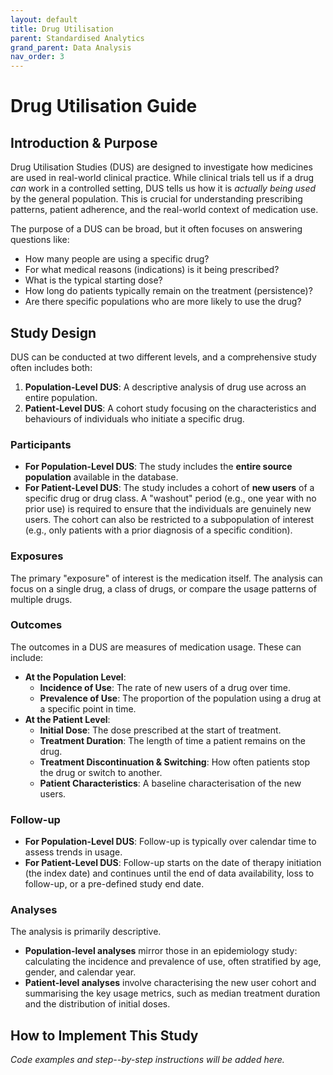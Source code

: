 ```yaml
---
layout: default
title: Drug Utilisation
parent: Standardised Analytics
grand_parent: Data Analysis
nav_order: 3
---
```


# Drug Utilisation Guide

## Introduction & Purpose

Drug Utilisation Studies (DUS) are designed to investigate how medicines are used in real-world clinical practice. While clinical trials tell us if a drug *can* work in a controlled setting, DUS tells us how it is *actually being used* by the general population. This is crucial for understanding prescribing patterns, patient adherence, and the real-world context of medication use.

The purpose of a DUS can be broad, but it often focuses on answering questions like:

*   How many people are using a specific drug?
*   For what medical reasons (indications) is it being prescribed?
*   What is the typical starting dose?
*   How long do patients typically remain on the treatment (persistence)?
*   Are there specific populations who are more likely to use the drug?

## Study Design

DUS can be conducted at two different levels, and a comprehensive study often includes both:

1.  **Population-Level DUS**: A descriptive analysis of drug use across an entire population.
2.  **Patient-Level DUS**: A cohort study focusing on the characteristics and behaviours of individuals who initiate a specific drug.

### Participants

*   **For Population-Level DUS**: The study includes the **entire source population** available in the database.
*   **For Patient-Level DUS**: The study includes a cohort of **new users** of a specific drug or drug class. A "washout" period (e.g., one year with no prior use) is required to ensure that the individuals are genuinely new users. The cohort can also be restricted to a subpopulation of interest (e.g., only patients with a prior diagnosis of a specific condition).

### Exposures

The primary "exposure" of interest is the medication itself. The analysis can focus on a single drug, a class of drugs, or compare the usage patterns of multiple drugs.

### Outcomes

The outcomes in a DUS are measures of medication usage. These can include:

*   **At the Population Level**:
    *   **Incidence of Use**: The rate of new users of a drug over time.
    *   **Prevalence of Use**: The proportion of the population using a drug at a specific point in time.
*   **At the Patient Level**:
    *   **Initial Dose**: The dose prescribed at the start of treatment.
    *   **Treatment Duration**: The length of time a patient remains on the drug.
    *   **Treatment Discontinuation & Switching**: How often patients stop the drug or switch to another.
    *   **Patient Characteristics**: A baseline characterisation of the new users.

### Follow-up

*   **For Population-Level DUS**: Follow-up is typically over calendar time to assess trends in usage.
*   **For Patient-Level DUS**: Follow-up starts on the date of therapy initiation (the index date) and continues until the end of data availability, loss to follow-up, or a pre-defined study end date.

### Analyses

The analysis is primarily descriptive.

*   **Population-level analyses** mirror those in an epidemiology study: calculating the incidence and prevalence of use, often stratified by age, gender, and calendar year.
*   **Patient-level analyses** involve characterising the new user cohort and summarising the key usage metrics, such as median treatment duration and the distribution of initial doses.

## How to Implement This Study

*Code examples and step--by-step instructions will be added here.*
